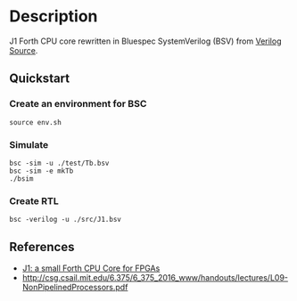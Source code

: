 # Description

J1 Forth CPU core rewritten in Bluespec SystemVerilog (BSV) from [Verilog Source](https://github.com/ros-drivers/wge100_driver/tree/hydro-devel/wge100_camera_firmware/src/hardware/verilog/j1.v).

## Quickstart

### Create an environment for BSC
```shell
source env.sh
```

### Simulate
```shell
bsc -sim -u ./test/Tb.bsv
bsc -sim -e mkTb
./bsim
```

### Create RTL
```shell
bsc -verilog -u ./src/J1.bsv
```

## References
* [J1: a small Forth CPU Core for FPGAs](http://excamera.com/sphinx/fpga-j1.html)
* http://csg.csail.mit.edu/6.375/6_375_2016_www/handouts/lectures/L09-NonPipelinedProcessors.pdf
